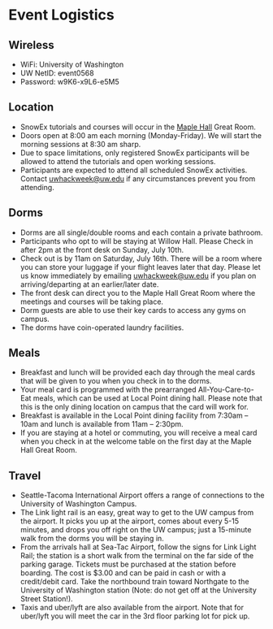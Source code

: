 # Event Logistics

## Wireless

* WiFi: University of Washington
* UW NetID: event0568
* Password: w9K6-x9L6-e5M5

## Location

* SnowEx tutorials and courses will occur in the [Maple Hall](https://www.google.com/maps/place/Maple+Hall,+Seattle,+WA+98105/@47.6557191,-122.3184271,17z/data=!3m1!4b1!4m5!3m4!1s0x549014f3c132d681:0x14c56094021b0615!8m2!3d47.6557155!4d-122.3162383) Great Room.
* Doors open at 8:00 am each morning (Monday-Friday). We will start the morning sessions at 8:30 am sharp.
* Due to space limitations, only registered SnowEx participants will be allowed to attend the tutorials and open working sessions.
* Participants are expected to attend all scheduled SnowEx activities. Contact [uwhackweek@uw.edu](mailto:uwhackweek@uw.edu) if any circumstances prevent you from attending.

## Dorms

* Dorms are all single/double rooms and each contain a private bathroom.
* Participants who opt to will be staying at Willow Hall. Please Check in after 2pm at the front desk on Sunday, July 10th.
* Check out is by 11am on Saturday, July 16th. There will be a room where you can store your luggage if your flight leaves later that day. Please let us know immediately by emailing [uwhackweek@uw.edu](mailto:uwhackweek@uw.edu) if you plan on arriving/departing at an earlier/later date. 
* The front desk can direct you to the Maple Hall Great Room where the meetings and courses will be taking place. 
* Dorm guests are able to use their key cards to access any gyms on campus. 
* The dorms have coin-operated laundry facilities.

## Meals

* Breakfast and lunch will be provided each day through the meal cards that will be given to you when you check in to the dorms. 
* Your meal card is programmed with the prearranged All-You-Care-to-Eat meals, which can be used at Local Point dining hall. Please note that this is the only dining location on campus that the card will work for. 
* Breakfast is available in the Local Point dining facility from 7:30am – 10am and lunch is available from 11am – 2:30pm.
* If you are staying at a hotel or commuting, you will receive a meal card when you check in at the welcome table on the first day at the Maple Hall Great Room.  

## Travel

* Seattle-Tacoma International Airport offers a range of connections to the University of Washington Campus.
* The Link light rail is an easy, great way to get to the UW campus from the airport. It picks you up at the airport, comes about every 5-15 minutes, and drops you off right on the UW campus; just a 15-minute walk from the dorms you will be staying in.
* From the arrivals hall at Sea-Tac Airport, follow the signs for Link Light Rail; the station is a short walk from the terminal on the far side of the parking garage. Tickets must be purchased at the station before boarding. The cost is $3.00 and can be paid in cash or with a credit/debit card. Take the northbound train toward Northgate to the University of Washington station (Note: do not get off at the University Street Station!). 
* Taxis and uber/lyft are also available from the airport. Note that for uber/lyft you will meet the car in the 3rd floor parking lot for pick up.
